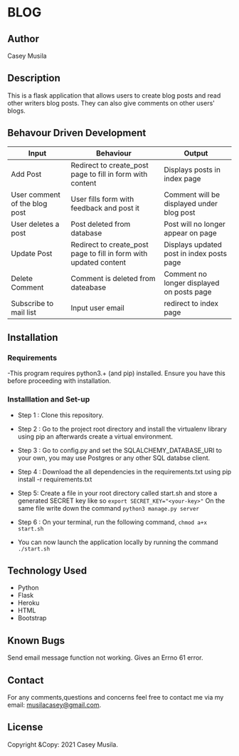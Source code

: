 # BLOG

## Author

Casey Musila

## Description

This is a flask application that allows users to create blog posts and read other writers blog posts. They can also give comments on other users' blogs.

## Behavour Driven Development

| Input                         | Behaviour                                                         | Output                                    |
| ----------------------------- | ----------------------------------------------------------------- | ----------------------------------------- |
| Add Post                      | Redirect to create_post page to fill in form with content         | Displays posts in index page              |
| User comment of the blog post | User fills form with feedback and post it                         | Comment will be displayed under blog post |
| User deletes a post           | Post deleted from database                                        | Post will no longer appear on page        |
| Update Post                   | Redirect to create_post page to fill in form with updated content | Displays updated post in index posts page |
| Delete Comment                | Comment is deleted from dateabase                                 | Comment no longer displayed on posts page |
| Subscribe to mail list        | Input user email                                                  | redirect to index page                    |

## Installation

### Requirements

-This program requires python3.+ (and pip) installed. Ensure you have this before proceeding with installation.

### Installlation and Set-up

- Step 1 : Clone this repository.
- Step 2 : Go to the project root directory and install the virtualenv library using pip an afterwards create a virtual environment.
- Step 3 : Go to config.py and set the SQLALCHEMY_DATABASE_URI to your own, you may use Postgres or any other SQL databse client.
- Step 4 : Download the all dependencies in the requirements.txt using pip install -r requirements.txt
- Step 5: Create a file in your root directory called start.sh and store a generated SECRET key like so `export SECRET_KEY="<your-key>"`
  On the same file write down the command `python3 manage.py server`
- Step 6 : On your terminal, run the following command, `chmod a+x start.sh`

- You can now launch the application locally by running the command `./start.sh`

## Technology Used

- Python
- Flask
- Heroku
- HTML
- Bootstrap

## Known Bugs

Send email message function not working. Gives an Errno 61 error.

## Contact

For any comments,questions and concerns feel free to contact me via my email: musilacasey@gmail.com.

## License

Copyright &Copy: 2021 Casey Musila.